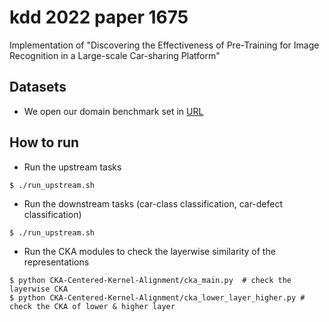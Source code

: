 # kdd 2022 paper 1675
Implementation of "Discovering the Effectiveness of Pre-Training for Image Recognition in a Large-scale Car-sharing Platform"

## Datasets
- We open our domain benchmark set in [URL](https://socar-kp.github.io/sofar_image_dataset/)

## How to run
- Run the upstream tasks
```shell
$ ./run_upstream.sh
```

- Run the downstream tasks (car-class classification, car-defect classification)
```shell
$ ./run_upstream.sh
```
- Run the CKA modules to check the layerwise similarity of the representations
```shell
$ python CKA-Centered-Kernel-Alignment/cka_main.py  # check the layerwise CKA 
$ python CKA-Centered-Kernel-Alignment/cka_lower_layer_higher.py # check the CKA of lower & higher layer
```
